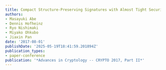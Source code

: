 ```yaml
---
title: Compact Structure-Preserving Signatures with Almost Tight Security
authors:
- Masayuki Abe
- Dennis Hofheinz
- Ryo Nishimaki
- Miyako Ohkubo
- Jiaxin Pan
date: '2017-08-01'
publishDate: '2025-05-19T18:41:59.201894Z'
publication_types:
- paper-conference
publication: '*Advances in Cryptology -- CRYPTO 2017, Part II*'
---
```

